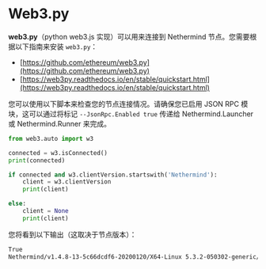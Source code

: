 # Web3.py

**web3.py**（python web3.js 实现）可以用来连接到 Nethermind 节点。您需要根据以下指南来安装 `web3.py`：

* [https://github.com/ethereum/web3.py](https://github.com/ethereum/web3.py)
* [https://web3py.readthedocs.io/en/stable/quickstart.html](https://web3py.readthedocs.io/en/stable/quickstart.html)

您可以使用以下脚本来检查您的节点连接情况。请确保您已启用 JSON RPC 模块，这可以通过将标记 `--JsonRpc.Enabled true` 传递给 Nethermind.Launcher 或 Nethermind.Runner 来完成。

```python
from web3.auto import w3

connected = w3.isConnected()
print(connected)

if connected and w3.clientVersion.startswith('Nethermind'):
    client = w3.clientVersion
    print(client)

else:
    client = None
    print(client)
```

您将看到以下输出（这取决于节点版本）：

```bash
True
Nethermind/v1.4.8-13-5c66dcdf6-20200120/X64-Linux 5.3.2-050302-generic/Core3.1.1
```

